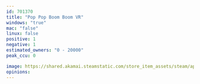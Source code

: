 ```yaml
---
id: 701370
title: "Pop Pop Boom Boom VR"
windows: "true"
mac: "false"
linux: false
positive: 1
negative: 1
estimated_owners: "0 - 20000"
peak_ccu: 0

image: https://shared.akamai.steamstatic.com/store_item_assets/steam/apps/701370/header.jpg?t=1512172401
opinions:
---
```

